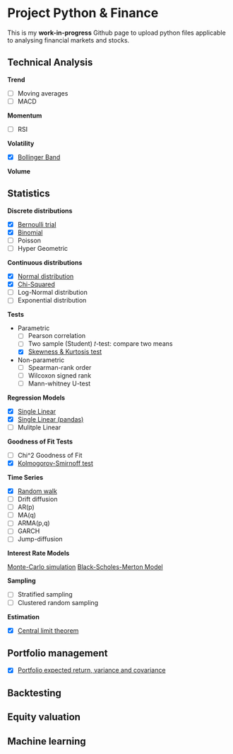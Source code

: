 # Project Python & Finance

This is my **work-in-progress** Github page to upload python files applicable to analysing financial markets and stocks.

## Technical Analysis
**Trend**

  - [ ] Moving averages
  - [ ] MACD
  
**Momentum**

  - [ ] RSI
  
**Volatility**

  - [x] [Bollinger Band](https://github.com/BRushmere/Finance-Models/blob/master/Bollinger_band.ipynb)

**Volume**
  
## Statistics

**Discrete distributions**

- [x] [Bernoulli trial](https://github.com/BRushmere/BRushmere.github.io/blob/master/Bernoulli_trial.ipynb)
- [x] [Binomial](https://github.com/BRushmere/BRushmere.github.io/blob/master/Binomial.py)
- [ ] Poisson
- [ ] Hyper Geometric

**Continuous distributions**

- [x] [Normal distribution](https://github.com/BRushmere/BRushmere.github.io/blob/master/Normal_distribution.ipynb)
- [x] [Chi-Squared](https://github.com/BRushmere/BRushmere.github.io/blob/master/ChiSquared.ipynb)
- [ ] Log-Normal distribution
- [ ] Exponential distribution

**Tests**

- Parametric
  - [ ] Pearson correlation
  - [ ] Two sample (Student) 𝑡-test: compare two means
  - [x] [Skewness & Kurtosis test](https://github.com/BRushmere/BRushmere.github.io/blob/master/Skewness%20%26%20Kurtosis.ipynb)
- Non-parametric
  - [ ] Spearman-rank order
  - [ ] Wilcoxon signed rank
  - [ ] Mann-whitney U-test

**Regression Models**

- [x] [Single Linear](https://github.com/BRushmere/BRushmere.github.io/blob/master/Simple%20Regression%20Model.py)
- [x] [Single Linear (pandas)](https://github.com/BRushmere/BRushmere.github.io/blob/master/LinRegression%20Pandas.py)
- [ ] Mulitple Linear

**Goodness of Fit Tests**

- [ ] Chi^2 Goodness of Fit 
- [x] [Kolmogorov-Smirnoff test](https://github.com/BRushmere/BRushmere.github.io/blob/master/Kolmogorov-Smirnoff%20test.py)

**Time Series**

- [x] [Random walk](https://github.com/BRushmere/BRushmere.github.io/blob/master/Random%20walk.ipynb)
- [ ] Drift diffusion
- [ ] AR(p)
- [ ] MA(q)
- [ ] ARMA(p,q)
- [ ] GARCH
- [ ] Jump-diffusion

**Interest Rate Models**

[Monte-Carlo simulation](https://github.com/BRushmere/BRushmere.github.io/blob/master/MonteCarlo.ipynb)
[Black-Scholes-Merton Model](https://github.com/BRushmere/BRushmere.github.io/blob/master/BSM_call.py)

**Sampling**
- [ ] Stratified sampling
- [ ] Clustered random sampling

**Estimation**

- [x] [Central limit theorem](https://github.com/BRushmere/BRushmere.github.io/blob/master/Central%20limit%20theorem.ipynb)

## Portfolio management
- [x] [Portfolio expected return, variance and covariance](https://github.com/BRushmere/BRushmere.github.io/blob/master/Std%26Variance%26%20Covariance.ipynb)

## Backtesting

## Equity valuation

## Machine learning
